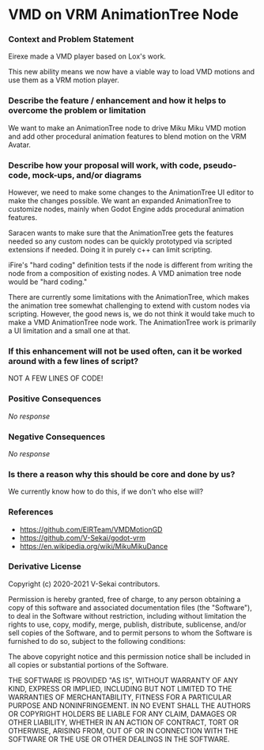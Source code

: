 # VMD on VRM AnimationTree Node

### Context and Problem Statement

Eirexe made a VMD player based on Lox's work.

This new ability means we now have a viable way to load VMD motions and use them as a VRM motion player.

### Describe the feature / enhancement and how it helps to overcome the problem or limitation

We want to make an AnimationTree node to drive Miku Miku VMD motion and add other procedural animation features to blend motion on the VRM Avatar.

### Describe how your proposal will work, with code, pseudo-code, mock-ups, and/or diagrams

However, we need to make some changes to the AnimationTree UI editor to make the changes possible. We want an expanded AnimationTree to customize nodes, mainly when Godot Engine adds procedural animation features.

Saracen wants to make sure that the AnimationTree gets the features needed so any custom nodes can be quickly prototyped via scripted extensions if needed. Doing it in purely c++ can limit scripting.

iFire's "hard coding" definition tests if the node is different from writing the node from a composition of existing nodes. A VMD animation tree node would be "hard coding."

There are currently some limitations with the AnimationTree, which makes the animation tree somewhat challenging to extend with custom nodes via scripting. However, the good news is, we do not think it would take much to make a VMD AnimationTree node work. The AnimationTree work is primarily a UI limitation and a small one at that.

### If this enhancement will not be used often, can it be worked around with a few lines of script?

NOT A FEW LINES OF CODE!

### Positive Consequences

_No response_

### Negative Consequences

_No response_

### Is there a reason why this should be core and done by us?

We currently know how to do this, if we don't who else will?

### References

- https://github.com/EIRTeam/VMDMotionGD
- https://github.com/V-Sekai/godot-vrm
- https://en.wikipedia.org/wiki/MikuMikuDance

### Derivative License

Copyright (c) 2020-2021 V-Sekai contributors.

Permission is hereby granted, free of charge, to any person obtaining a copy
of this software and associated documentation files (the "Software"), to deal
in the Software without restriction, including without limitation the rights
to use, copy, modify, merge, publish, distribute, sublicense, and/or sell
copies of the Software, and to permit persons to whom the Software is
furnished to do so, subject to the following conditions:

The above copyright notice and this permission notice shall be included in all
copies or substantial portions of the Software.

THE SOFTWARE IS PROVIDED "AS IS", WITHOUT WARRANTY OF ANY KIND, EXPRESS OR
IMPLIED, INCLUDING BUT NOT LIMITED TO THE WARRANTIES OF MERCHANTABILITY,
FITNESS FOR A PARTICULAR PURPOSE AND NONINFRINGEMENT. IN NO EVENT SHALL THE
AUTHORS OR COPYRIGHT HOLDERS BE LIABLE FOR ANY CLAIM, DAMAGES OR OTHER
LIABILITY, WHETHER IN AN ACTION OF CONTRACT, TORT OR OTHERWISE, ARISING FROM,
OUT OF OR IN CONNECTION WITH THE SOFTWARE OR THE USE OR OTHER DEALINGS IN THE
SOFTWARE.

